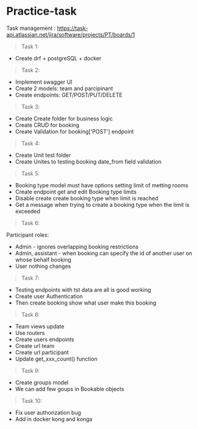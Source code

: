 # Practice-task

Task management : https://task-api.atlassian.net/jira/software/projects/PT/boards/1

> Task 1:

- Create drf + postgreSQL + docker

> Task 2:

- Implement swagger UI
- Create 2 models: team and parcipinant
- Create endpoints: GET/POST/PUT/DELETE

> Task 3:

- Create Create folder for business logic
- Create CRUD for booking
- Create Validation for booking['POST'] endpoint

> Task 4:

- Create Unit test folder
- Create Unites to testing booking date_from field validation

> Task 5:

- Booking type model must have options setting limit of metting rooms
- Create endpoint get and edit Booking type limits
- Disable create create booking type when limit is reached
- Get a message when trying to create a booking type when the limit is exceeded

> Task 6:

Participant roles:
- Admin - ignores overlapping booking restrictions
- Admin, assistant - when booking can specify the id of another user on whose behalf booking
- User nothing changes

> Task 7:

- Testing endpoints with tst data are all is good working
- Create user Authentication
- Then create booking show what user make this booking

> Task 8:

- Team views update
- Use routers
- Create users endpoints
- Create url team
- Create url participant 
- Update get_xxx_count() function

> Task 9:

- Create groups model
- We can add few goups in Bookable objects

> Task 10:

- Fix user authorization bug
- Add in docker kong and konga
